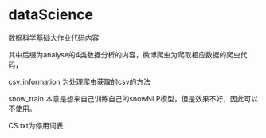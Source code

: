 # dataScience
数据科学基础大作业代码内容

其中后缀为analyse的4类数据分析的内容，微博爬虫为爬取相应数据的爬虫代码，

csv_information 为处理爬虫获取的csv的方法

snow_train 本意是想来自己训练自己的snowNLP模型，但是效果不好，因此可以不使用。

CS.txt为停用词表

